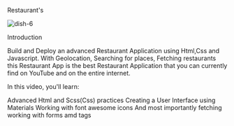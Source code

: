 Restaurant's 

![dish-6](https://user-images.githubusercontent.com/103469283/172032312-a1e628c0-caa0-4f34-80bc-362faa814a21.png)


Introduction

Build and Deploy an advanced Restaurant Application using Html,Css and Javascript. With Geolocation,  Searching for places, Fetching restaurants this Restaurant App is the best Restaurant Application that you can currently find on YouTube and on the entire internet.

In this video, you'll learn:

Advanced Html and Scss(Css) practices 
Creating a User Interface using Materials
Working with font awesome icons
And most importantly fetching working with forms amd tags

